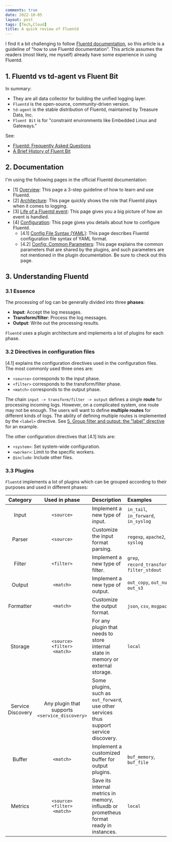 ```yaml
---
comments: true
date: 2022-10-05
layout: post
tags: [Tech,Cloud]
title: A quick review of Fluentd
---
```


I find it a bit challenging to follow [Fluentd documentation](https://docs.fluentd.org/), so this article is a guideline of "how to use Fluentd documentation". This article assumes the readers (most likely, me myself) already have some experience in using Fluentd.

## 1. Fluentd vs td-agent vs Fluent Bit

In summary:
- They are all data collector for building the unified logging layer.
- `Fluentd` is the open-source, community-driven version.
- `td-agent` is the stable distribution of Fluentd, maintained by Treasure Data, Inc.
- `Fluent Bit` is for "constraint environments like Embedded Linux and Gateways."

See:
- [Fluentd: Frequently Asked Questions](https://www.fluentd.org/faqs)
- [A Brief History of Fluent Bit](https://docs.fluentbit.io/manual/about/history)

## 2. Documentation

I'm using the following pages in the official Fluentd documentation:
- [1] [Overview](https://docs.fluentd.org/quickstart): This page a 3-step guideline of how to learn and use Fluentd.
- [2] [Architecture](https://www.fluentd.org/architecture): This page quickly shows the role that Fluentd plays when it comes to logging.
- [3] [Life of a Fluentd event](https://docs.fluentd.org/quickstart/life-of-a-fluentd-event): This page gives you a big picture of how an event is handled.
- [4] [Configuration](https://docs.fluentd.org/configuration/): This page gives you details about how to configure Fluentd.
  - [4.1] [Config File Syntax (YAML)](https://docs.fluentd.org/configuration/config-file-yaml): This page describes Fluentd configuration file syntax of YAML format.
  - [4.2] [Config: Common Parameters](https://docs.fluentd.org/configuration/plugin-common-parameters): This page explains the common parameters that are shared by the plugins, and such parameters are not mentioned in the plugin documentation. Be sure to check out this page.

## 3. Understanding Fluentd

### 3.1 Essence

The processing of log can be generally divided into three **phases**:
- **Input**: Accept the log messages.
- **Transform/filter**: Process the log messages.
- **Output**: Write out the processing results.

`Fluentd` uses a plugin architecture and implements a lot of plugins for each phase.

### 3.2 Directives in configuration files

[4.1] explains the configuration directives used in the configuration files. The most commonly used three ones are:
- `<source>` corresponds to the input phase.
- `<filter>` corresponds to the transform/filter phase.
- `<match>` corresponds to the output phase.

The chain `input -> transform/filter -> output` defines a single **route** for processing incoming logs. However, on a complicated system, one route may not be enough. The users will want to define **multiple routes** for different kinds of logs. The ability of defining multiple routes is implemented by the `<label>` directive. See [5. Group filter and output: the "label" directive](https://docs.fluentd.org/configuration/config-file#5.-group-filter-and-output-the-label-directive) for an example.

The other configuration directives that [4.1] lists are:
- `<system>`: Set system-wide configuration.
- `<worker>`: Limit to the specific workers.
- `@include`: Include other files.

### 3.3 Plugins

`Fluentd` implements a lot of plugins which can be grouped according to their purposes and used in different phases:

| Category | Used in phase | Description | Examples |
|:--------:|:-------------:|:------------|:---------|
| Input | `<source>` | Implement a new type of input. | `in_tail`, `in_forward`, `in_syslog` |
| Parser | `<source>` | Customize the input format parsing. | `regexp`, `apache2`, `syslog` |
| Filter | `<filter>` | Implement a new type of filter. | `grep`, `record_transformer`, `filter_stdout` |
| Output | `<match>` | Implement a new type of output. | `out_copy`, `out_null`, `out_s3` |
| Formatter | `<match>` | Customize the output format. | `json`, `csv`, `msgpack` |
| Storage | `<source>`<br/>`<filter>`<br/>`<match>` | For any plugin that needs to store internal state in memory or external storage. | `local` |
| Service Discovery | Any plugin that supports <br/> `<service_discovery>` | Some plugins, such as `out_forward`, use other services thus support service discovery. ||
| Buffer | `<match>` | Implement a customized buffer for output plugins. | `buf_memory`, `buf_file` |
| Metrics |  `<source>`<br/>`<filter>`<br/>`<match>` | Save its internal metrics in memory, influxdb or prometheus format ready in instances. | `local` |
